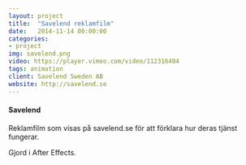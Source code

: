 ```yaml
---
layout: project
title:  "Savelend reklamfilm"
date:   2014-11-14 00:00:00
categories:
- project
img: savelend.png
video: https://player.vimeo.com/video/112316404
tags: animation
client: Savelend Sweden AB
website: http://savelend.se
---
```

#### Savelend
Reklamfilm som visas på savelend.se för att förklara hur deras tjänst fungerar.

Gjord i After Effects.